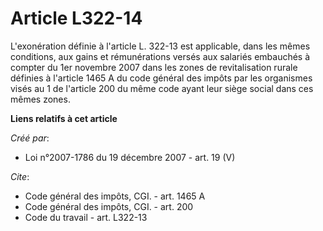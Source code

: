 # Article L322-14

L'exonération définie à l'article L. 322-13 est applicable, dans les mêmes conditions, aux gains et rémunérations versés aux
salariés embauchés à compter du 1er novembre 2007 dans les zones de revitalisation rurale définies à l'article 1465 A du code
général des impôts par les organismes visés au 1 de l'article 200 du même code ayant leur siège social dans ces mêmes zones.

**Liens relatifs à cet article**

_Créé par_:

  - Loi n°2007-1786 du 19 décembre 2007 - art. 19 (V)

_Cite_:

  - Code général des impôts, CGI. - art. 1465 A
  - Code général des impôts, CGI. - art. 200
  - Code du travail - art. L322-13
